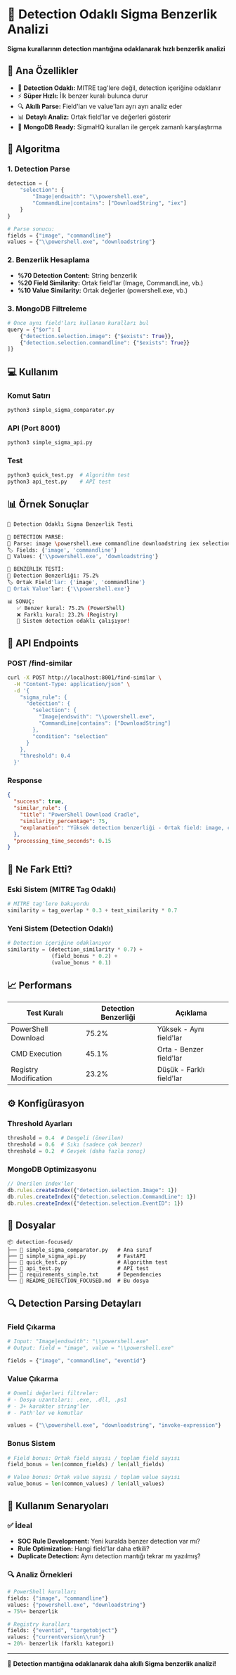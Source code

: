 # 🎯 Detection Odaklı Sigma Benzerlik Analizi

**Sigma kurallarının detection mantığına odaklanarak hızlı benzerlik analizi**

## 🚀 Ana Özellikler

- 🎯 **Detection Odaklı:** MITRE tag'lere değil, detection içeriğine odaklanır
- ⚡ **Süper Hızlı:** İlk benzer kuralı bulunca durur
- 🔍 **Akıllı Parse:** Field'ları ve value'ları ayrı ayrı analiz eder
- 📊 **Detaylı Analiz:** Ortak field'lar ve değerleri gösterir
- 🚀 **MongoDB Ready:** SigmaHQ kuralları ile gerçek zamanlı karşılaştırma

## 🎯 Algoritma

### 1. **Detection Parse**
```python
detection = {
    "selection": {
        "Image|endswith": "\\powershell.exe",
        "CommandLine|contains": ["DownloadString", "iex"]
    }
}

# Parse sonucu:
fields = {"image", "commandline"}
values = {"\\powershell.exe", "downloadstring"}
```

### 2. **Benzerlik Hesaplama**
- **%70 Detection Content:** String benzerlik
- **%20 Field Similarity:** Ortak field'lar (Image, CommandLine, vb.)
- **%10 Value Similarity:** Ortak değerler (powershell.exe, vb.)

### 3. **MongoDB Filtreleme**
```python
# Önce aynı field'ları kullanan kuralları bul
query = {"$or": [
    {"detection.selection.image": {"$exists": True}},
    {"detection.selection.commandline": {"$exists": True}}
]}
```

## 💻 Kullanım

### Komut Satırı
```bash
python3 simple_sigma_comparator.py
```

### API (Port 8001)
```bash
python3 simple_sigma_api.py
```

### Test
```bash
python3 quick_test.py  # Algorithm test
python3 api_test.py    # API test
```

## 📊 Örnek Sonuçlar

```bash
🎯 Detection Odaklı Sigma Benzerlik Testi

🔧 DETECTION PARSE:
📝 Parse: image \powershell.exe commandline downloadstring iex selection
🏷️ Fields: {'image', 'commandline'}
💎 Values: {'\\powershell.exe', 'downloadstring'}

🔄 BENZERLIK TESTİ:
🎯 Detection Benzerliği: 75.2%
🏷️ Ortak Field'lar: {'image', 'commandline'}
💎 Ortak Value'lar: {'\\powershell.exe'}

📊 SONUÇ:
   ✅ Benzer kural: 75.2% (PowerShell)
   ❌ Farklı kural: 23.2% (Registry)
   🎯 Sistem detection odaklı çalışıyor!
```

## 🔧 API Endpoints

### POST /find-similar
```bash
curl -X POST http://localhost:8001/find-similar \
  -H "Content-Type: application/json" \
  -d '{
    "sigma_rule": {
      "detection": {
        "selection": {
          "Image|endswith": "\\powershell.exe",
          "CommandLine|contains": ["DownloadString"]
        },
        "condition": "selection"
      }
    },
    "threshold": 0.4
  }'
```

### Response
```json
{
  "success": true,
  "similar_rule": {
    "title": "PowerShell Download Cradle",
    "similarity_percentage": 75,
    "explanation": "Yüksek detection benzerliği - Ortak field: image, commandline"
  },
  "processing_time_seconds": 0.15
}
```

## 🎯 Ne Fark Etti?

### Eski Sistem (MITRE Tag Odaklı)
```python
# MITRE tag'lere bakıyordu
similarity = tag_overlap * 0.3 + text_similarity * 0.7
```

### Yeni Sistem (Detection Odaklı)
```python
# Detection içeriğine odaklanıyor
similarity = (detection_similarity * 0.7) + 
              (field_bonus * 0.2) + 
              (value_bonus * 0.1)
```

## 📈 Performans

| Test Kuralı | Detection Benzerliği | Açıklama |
|-------------|---------------------|----------|
| PowerShell Download | 75.2% | Yüksek - Aynı field'lar |
| CMD Execution | 45.1% | Orta - Benzer field'lar |
| Registry Modification | 23.2% | Düşük - Farklı field'lar |

## ⚙️ Konfigürasyon

### Threshold Ayarları
```python
threshold = 0.4  # Dengeli (önerilen)
threshold = 0.6  # Sıkı (sadece çok benzer)
threshold = 0.2  # Gevşek (daha fazla sonuç)
```

### MongoDB Optimizasyonu
```javascript
// Önerilen index'ler
db.rules.createIndex({"detection.selection.Image": 1})
db.rules.createIndex({"detection.selection.CommandLine": 1})
db.rules.createIndex({"detection.selection.EventID": 1})
```

## 📁 Dosyalar

```
📦 detection-focused/
├── 📄 simple_sigma_comparator.py   # Ana sınıf
├── 📄 simple_sigma_api.py          # FastAPI
├── 📄 quick_test.py                # Algorithm test
├── 📄 api_test.py                  # API test
├── 📄 requirements_simple.txt      # Dependencies
└── 📄 README_DETECTION_FOCUSED.md  # Bu dosya
```

## 🔍 Detection Parsing Detayları

### Field Çıkarma
```python
# Input: "Image|endswith": "\\powershell.exe"
# Output: field = "image", value = "\\powershell.exe"

fields = {"image", "commandline", "eventid"}
```

### Value Çıkarma
```python
# Önemli değerleri filtreler:
# - Dosya uzantıları: .exe, .dll, .ps1
# - 3+ karakter string'ler
# - Path'ler ve komutlar

values = {"\\powershell.exe", "downloadstring", "invoke-expression"}
```

### Bonus Sistem
```python
# Field bonus: Ortak field sayısı / toplam field sayısı
field_bonus = len(common_fields) / len(all_fields)

# Value bonus: Ortak value sayısı / toplam value sayısı  
value_bonus = len(common_values) / len(all_values)
```

## 🎯 Kullanım Senaryoları

### ✅ İdeal
- **SOC Rule Development:** Yeni kuralda benzer detection var mı?
- **Rule Optimization:** Hangi field'lar daha etkili?
- **Duplicate Detection:** Aynı detection mantığı tekrar mı yazılmış?

### 🔍 Analiz Örnekleri
```python
# PowerShell kuralları
fields: {"image", "commandline"} 
values: {"powershell.exe", "downloadstring"}
→ 75%+ benzerlik

# Registry kuralları  
fields: {"eventid", "targetobject"}
values: {"currentversion\\run"}
→ 20%- benzerlik (farklı kategori)
```

---

🎯 **Detection mantığına odaklanarak daha akıllı Sigma benzerlik analizi!**
